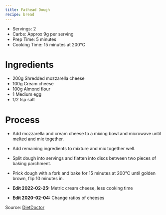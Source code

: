 ```yaml
---
title: Fathead Dough
recipe: bread
---
```


* Servings: 2
* Carbs: Approx 9g per serving
* Prep Time: 5 minutes
* Cooking Time: 15 minutes at 200&deg;C

# Ingredients
* 200g Shredded mozzarella cheese
* 100g Cream cheese
* 100g Almond flour
* 1 Medium egg
* 1/2 tsp salt

# Process
* Add mozzarella and cream cheese to a mixing bowl and microwave until melted and mix together.
* Add remaining ingredients to mixture and mix together well.
* Split dough into servings and flatten into discs between two pieces of baking parchment.
* Prick dough with a fork and bake for 15 minutes at 200&deg;C until golden brown, flip 10 minutes in.

* **Edit 2022-02-25:** Metric cream cheese, less cooking time
* **Edit 2020-02-04:** Change ratios of cheeses

Source: [DietDoctor](https://www.dietdoctor.com/recipes/fat-head-pizza/)